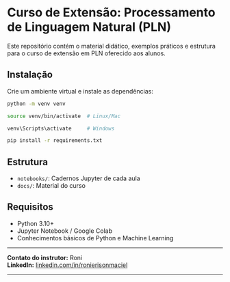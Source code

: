 # Curso de Extensão: Processamento de Linguagem Natural (PLN)

Este repositório contém o material didático, exemplos práticos e estrutura para o curso de extensão em PLN oferecido aos alunos.

## Instalação

Crie um ambiente virtual e instale as dependências:

```bash
python -m venv venv
```

```bash
source venv/bin/activate  # Linux/Mac
```

```bash
venv\Scripts\activate     # Windows
```

```bash
pip install -r requirements.txt
```

## Estrutura

- `notebooks/`: Cadernos Jupyter de cada aula
- `docs/`: Material do curso

## Requisitos

- Python 3.10+
- Jupyter Notebook / Google Colab
- Conhecimentos básicos de Python e Machine Learning

---

**Contato do instrutor:** Roni <br />
**LinkedIn:** [linkedin.com/in/ronierisonmaciel](https://linkedin.com/in/ronierisonmaciel)

---
